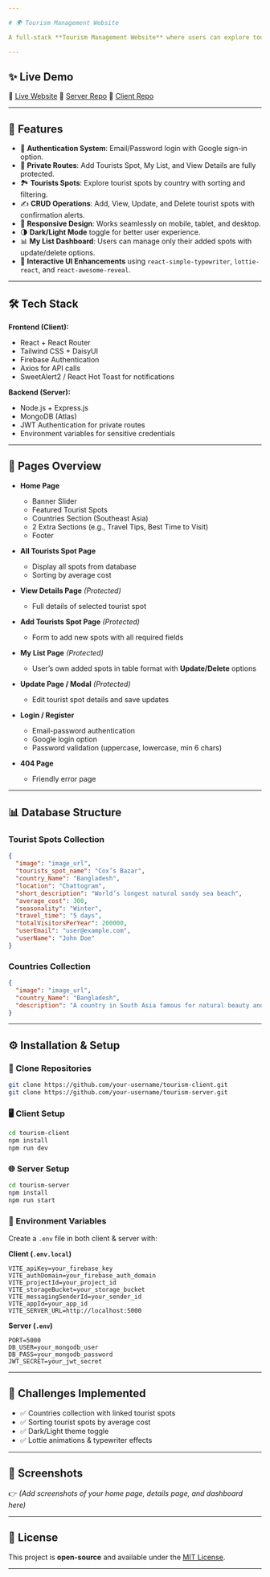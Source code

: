 ```yaml
---

# 🌍 Tourism Management Website

A full-stack **Tourism Management Website** where users can explore tourist spots, view details, and manage their personalized list of destinations. The project focuses on a specific tourism zone (**Southeast Asia**) and provides complete **CRUD operations** with authentication and secure data handling.

---
```


## ✨ Live Demo

🔗 [Live Website](https://your-live-site-link.com)
🔗 [Server Repo](https://github.com/your-username/tourism-server)
🔗 [Client Repo](https://github.com/your-username/tourism-client)

---

## 📌 Features

* 🔐 **Authentication System**: Email/Password login with Google sign-in option.
* 🎯 **Private Routes**: Add Tourists Spot, My List, and View Details are fully protected.
* 🏞️ **Tourists Spots**: Explore tourist spots by country with sorting and filtering.
* ✍️ **CRUD Operations**: Add, View, Update, and Delete tourist spots with confirmation alerts.
* 📱 **Responsive Design**: Works seamlessly on mobile, tablet, and desktop.
* 🌗 **Dark/Light Mode** toggle for better user experience.
* 📊 **My List Dashboard**: Users can manage only their added spots with update/delete options.
* 🎡 **Interactive UI Enhancements** using `react-simple-typewriter`, `lottie-react`, and `react-awesome-reveal`.

---

## 🛠️ Tech Stack

**Frontend (Client):**

* React + React Router
* Tailwind CSS + DaisyUI
* Firebase Authentication
* Axios for API calls
* SweetAlert2 / React Hot Toast for notifications

**Backend (Server):**

* Node.js + Express.js
* MongoDB (Atlas)
* JWT Authentication for private routes
* Environment variables for sensitive credentials

---

## 📂 Pages Overview

* **Home Page**

  * Banner Slider
  * Featured Tourist Spots
  * Countries Section (Southeast Asia)
  * 2 Extra Sections (e.g., Travel Tips, Best Time to Visit)
  * Footer

* **All Tourists Spot Page**

  * Display all spots from database
  * Sorting by average cost

* **View Details Page** *(Protected)*

  * Full details of selected tourist spot

* **Add Tourists Spot Page** *(Protected)*

  * Form to add new spots with all required fields

* **My List Page** *(Protected)*

  * User’s own added spots in table format with **Update/Delete** options

* **Update Page / Modal** *(Protected)*

  * Edit tourist spot details and save updates

* **Login / Register**

  * Email-password authentication
  * Google login option
  * Password validation (uppercase, lowercase, min 6 chars)

* **404 Page**

  * Friendly error page

---

## 📊 Database Structure

### **Tourist Spots Collection**

```json
{
  "image": "image_url",
  "tourists_spot_name": "Cox’s Bazar",
  "country_Name": "Bangladesh",
  "location": "Chattogram",
  "short_description": "World’s longest natural sandy sea beach",
  "average_cost": 300,
  "seasonality": "Winter",
  "travel_time": "5 days",
  "totalVisitorsPerYear": 200000,
  "userEmail": "user@example.com",
  "userName": "John Doe"
}
```

### **Countries Collection**

```json
{
  "image": "image_url",
  "country_Name": "Bangladesh",
  "description": "A country in South Asia famous for natural beauty and culture."
}
```

---

## ⚙️ Installation & Setup

### 🔽 Clone Repositories

```bash
git clone https://github.com/your-username/tourism-client.git
git clone https://github.com/your-username/tourism-server.git
```

### 🖥️ Client Setup

```bash
cd tourism-client
npm install
npm run dev
```

### 🌐 Server Setup

```bash
cd tourism-server
npm install
npm run start
```

### 🔑 Environment Variables

Create a `.env` file in both client & server with:

**Client (`.env.local`)**

```
VITE_apiKey=your_firebase_key
VITE_authDomain=your_firebase_auth_domain
VITE_projectId=your_project_id
VITE_storageBucket=your_storage_bucket
VITE_messagingSenderId=your_sender_id
VITE_appId=your_app_id
VITE_SERVER_URL=http://localhost:5000
```

**Server (`.env`)**

```
PORT=5000
DB_USER=your_mongodb_user
DB_PASS=your_mongodb_password
JWT_SECRET=your_jwt_secret
```

---

## 🚀 Challenges Implemented

* ✅ Countries collection with linked tourist spots
* ✅ Sorting tourist spots by average cost
* ✅ Dark/Light theme toggle
* ✅ Lottie animations & typewriter effects

---

## 📸 Screenshots

👉 *(Add screenshots of your home page, details page, and dashboard here)*

---

## 📝 License

This project is **open-source** and available under the [MIT License](LICENSE).

---

